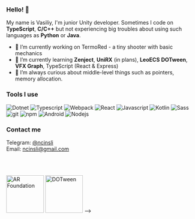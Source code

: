 ### Hello! 👋

My name is Vasiliy, 
I'm junior Unity developer. Sometimes I code on **TypeScript**, **C/C++** but
not experiencing big troubles about using such languages as **Python** or **Java**. 

- 🔭 I’m currently working on TermoRed - a tiny shooter with basic mechanics 
- 🌱 I’m currently learning **Zenject**, **UniRX** (in plans), **LeoECS** **DOTween**, **VFX Graph**, TypeScript (React & Express)
- 👯 I’m always curious about middle-level things such as pointers, memory allocation.


<h3>Tools I use</h3>
<p>
  <img alt="Dotnet" src="https://img.shields.io/badge/-Dotnet-986AD0?style=flat-square&logo=dotnet&logoColor=white" />
  <img alt="Typescript" src="https://img.shields.io/badge/-Typescript-007ACC?style=flat-square&logo=typescript&logoColor=white" />
  <img alt="Webpack" src="https://img.shields.io/badge/-Webpack-8DD6F9?style=flat-square&logo=webpack&logoColor=white" />
  <img alt="React" src="https://img.shields.io/badge/-React-45b8d8?style=flat-square&logo=react&logoColor=white" />
  <img alt="Javascript" src="https://img.shields.io/badge/-Javascript-EFD927?style=flat-square&logo=javascript&logoColor=white" /> 
  <img alt="Kotlin" src="https://img.shields.io/badge/-Kotlin-796BDA?style=flat-square&logo=kotlin&logoColor=white" />
  <img alt="Sass" src="https://img.shields.io/badge/-Sass-CC6699?style=flat-square&logo=sass&logoColor=white" />
  <img alt="git" src="https://img.shields.io/badge/-Git-F05032?style=flat-square&logo=git&logoColor=white" />
  <img alt="npm" src="https://img.shields.io/badge/-NPM-CB3837?style=flat-square&logo=npm&logoColor=white" />
  <img alt="Android" src="https://img.shields.io/badge/-Android-63D07F?style=flat-square&logo=android&logoColor=white" />
  <img alt="Nodejs" src="https://img.shields.io/badge/-Nodejs-43853d?style=flat-square&logo=Node.js&logoColor=white" />
</p>
  
<h3>Contact me</h3>

Telegram: <a href = "https://t.me/ncinsli"> @ncinsli </a>   
Email: ncinsli@gmail.com

<br> <br>

<p>
<!--   <img alt="Unity" src="https://cdn.domestika.org/c_fill,dpr_auto,f_auto,h_1200,pg_1,t_base_params,w_1200/v1641570264/blog-post-covers/000/002/158/2158-original.jpg?1641570264" height=100 />
<!--   <img alt="Zenject" src="https://pbs.twimg.com/profile_images/1379491996763574272/kJBWq3T4_400x400.jpg" height=100 /> -->
<!--   <img alt="UniRX" src="https://assetstorev1-prd-cdn.unity3d.com/key-image/409e7382-0cd2-4236-b9a0-dbffe049d122.jpg" height=100 /> -->
  <img alt="AR Foundation" src="https://images1.russianblogs.com/218/cb/cba2f1134e3d161f3e7d2a5b20b3a64a.JPEG" height=100 />
  <img alt="DOTween" src="https://user-images.githubusercontent.com/56553344/177145028-a6dccd58-dbf6-4181-a5d5-f9a7d159bc2d.png" height=100 />
 -->
</p>
